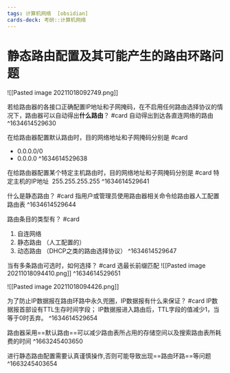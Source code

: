 ```yaml
---
tags: 计算机网络  [obsidian]
cards-deck: 考研::计算机网络
---
```



# 静态路由配置及其可能产生的路由环路问题
![[Pasted image 20211018092749.png]]


若给路由器的各接口正确配置IP地址和子网掩码，在不启用任何路由选择协议的情况下，路由器可以自动得出**什么路由**？ #card
自动得出到达各直连网络的路由
^1634614529630

在给路由器配置默认路由时，目的网络地址和子网掩码分别是 #card 
- 0.0.0.0/0
- 0.0.0.0
^1634614529638

在给路由器配置某个特定主机路由时，目的网络地址和子网掩码分别是 #card 
特定主机的IP地址  255.255.255.255
^1634614529641

什么是静态路由？ #card 
指用户或管理员使用路由器相关命令给路由器人工配置路由表
^1634614529644

路由条目的类型有？ #card 
1. 自连网络
2. 静态路由 （人工配置的）
3. 动态路由 （DHCP之类的路由选择协议）
^1634614529647

当有多条路由可选时，如何选择？ #card 
选最长前缀匹配
![[Pasted image 20211018094410.png]]
^1634614529651

![[Pasted image 20211018094426.png]]

为了防止IP数据报在路由环路中永久兜圈，IP数据报有什么来保证？ #card 
IP数据报首部设有TTL生存时间字段；
IP数据报进入路由后，TTL字段的值减少1，当等于0时丢弃。
^1634614529654

路由器采用==默认路由==可以减少路由表所占用的存储空间以及搜索路由表所耗费的时间
^1663245403650

进行静态路由配置需要认真谨慎操作,否则可能导致出现==路由环路==等问题
^1663245403654
